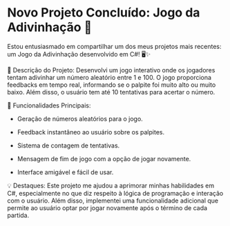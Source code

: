 #  Novo Projeto Concluído: Jogo da Adivinhação 🎉

Estou entusiasmado em compartilhar um dos meus projetos mais recentes: um Jogo da Adivinhação desenvolvido em C#! 🖥️✨

📌 Descrição do Projeto: Desenvolvi um jogo interativo onde os jogadores tentam adivinhar um número aleatório entre 1 e 100. O jogo proporciona feedbacks em tempo real, informando se o palpite foi muito alto ou muito baixo. Além disso, o usuário tem até 10 tentativas para acertar o número.

📌 Funcionalidades Principais:

- Geração de números aleatórios para o jogo.

- Feedback instantâneo ao usuário sobre os palpites.

- Sistema de contagem de tentativas.

- Mensagem de fim de jogo com a opção de jogar novamente.

- Interface amigável e fácil de usar.

💡 Destaques: Este projeto me ajudou a aprimorar minhas habilidades em C#, especialmente no que diz respeito à lógica de programação e interação com o usuário. Além disso, implementei uma funcionalidade adicional que permite ao usuário optar por jogar novamente após o término de cada partida.
